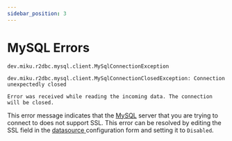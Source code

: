 ```yaml
---
sidebar_position: 3
---
```

# MySQL Errors

```
dev.miku.r2dbc.mysql.client.MySqlConnectionException
```

```
dev.miku.r2dbc.mysql.client.MySqlConnectionClosedException: Connection unexpectedly closed
```

```
Error was received while reading the incoming data. The connection will be closed.
```

This error message indicates that the [MySQL](../../../connect-data/reference/querying-mysql.md) server that you are trying to connect to does not support SSL. This error can be resolved by editing the SSL field in the [datasource ](../../../connect-data/reference/)configuration form and setting it to `Disabled`.

